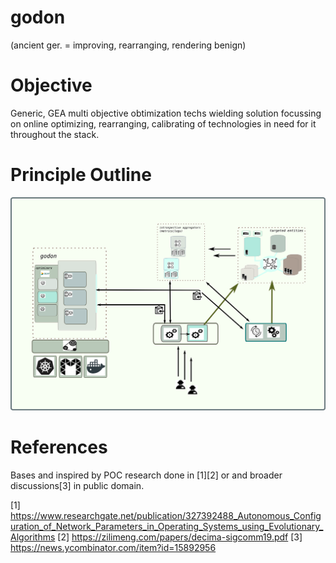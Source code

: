 # godon
(ancient ger.  = improving, rearranging, rendering benign)

# Objective

Generic, GEA multi objective obtimization techs wielding solution focussing on
online optimizing, rearranging, calibrating of technologies in need for it
throughout the stack.

# Principle Outline

![Outline](https://github.com/cherusk/godon/blob/master/structure.svg?sanitize=true)

# References 

Bases and inspired by POC research done in [1][2] or and broader discussions[3] in public domain.

[1] https://www.researchgate.net/publication/327392488_Autonomous_Configuration_of_Network_Parameters_in_Operating_Systems_using_Evolutionary_Algorithms
[2] https://zilimeng.com/papers/decima-sigcomm19.pdf
[3] https://news.ycombinator.com/item?id=15892956

